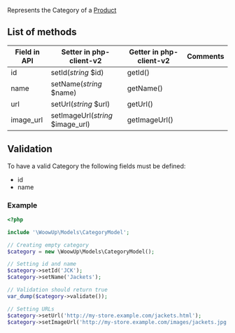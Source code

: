 Represents the Category of a [Product](ProductModel.md)

## List of methods

| Field in API | Setter in php-client-v2 | Getter in php-client-v2 | Comments |
| --- | --- | --- | --- |
| id | setId(*string* $id) | getId() | |
| name | setName(*string* $name) | getName() | |
| url | setUrl(*string* $url) | getUrl() | |
| image_url | setImageUrl(*string* $image_url) | getImageUrl() | |

## Validation

To have a valid Category the following fields must be defined:
+ id
+ name

### Example
```php
<?php

include '\WoowUp\Models\CategoryModel';

// Creating empty category
$category = new \WoowUp\Models\CategoryModel();

// Setting id and name
$category->setId('JCK');
$category->setName('Jackets');

// Validation should return true
var_dump($category->validate());

// Setting URLs
$category->setUrl('http://my-store.example.com/jackets.html');
$category->setImageUrl('http://my-store.example.com/images/jackets.jpg');
```
